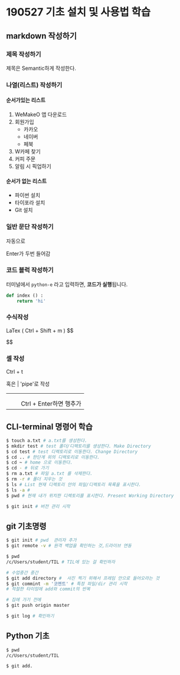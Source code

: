 # 190527 기초 설치 및 사용법 학습

## markdown 작성하기

### 제목 작성하기

제목은 Semantic하게 작성한다.

### 나열(리스트) 작성하기

#### 순서가있는 리스트

1. WeMakeO 앱 다운로드
2. 회원가입
   * 카카오
   * 네이버
   * 페북
3. W카페 찾기
4. 커피 주문
5. 알림 시 픽업하기

#### 순서가 없는 리스트

* 파이썬 설치
* 타이포라 설치
* Git 설치

### 일반 문단 작성하기

자동으로

Enter가 두번 들어감

### 코드 블럭 작성하기

터미널에서 `python-e` 라고 입력하면, **코드가 실행**됩니다.

```python
def index () :
    return 'hi'
```

###  수식작성

LaTex ( Ctrl + Shift + m )
$$

$$

### 셀 작성

Ctrl + t

혹은 | 'pipe'로 작성

|      |      |                         |
| ---- | ---- | ----------------------- |
|      |      |                         |
|      |      |                         |
|      |      | Ctrl + Enter하면 행추가 |



## CLI-terminal 명령어 학습

```sh
$ touch a.txt # a.txt를 생성한다.
$ mkdir test # test 폴더/디렉토리를 생성한다. Make Directory
$ cd test # test 디렉토리로 이동한다. Change Directory
$ cd .. # 한단계 위의 디렉토리로 이동한다.
$ cd ~ # home 으로 이동한다.
$ cd - # 뒤로 가기
$ rm a.txt # 파일 a.txt 를 삭제한다.
$ rm -r # 폴더 지우는 것
$ ls # List 현재 디렉토리 안의 파일/디렉토리 목록을 표시한다.
$ ls -a # 
$ pwd # 현재 내가 위치한 디렉토리를 표시한다. Present Working Directory

$ git init # 버전 관리 시작
```

## git 기초명령

``` sh
$ git init # pwd  관리자 추가
$ git remote -v # 원격 백업을 확인하는 것,드라이브 연동

$ pwd
/c/Users/student/TIL # TIL에 있는 걸 확인하자

# 수업중간 중간
$ git add directory #  사진 찍기 위해서 프레임 안으로 들어오라는 것
$ git commint -m '코멘트' # 특정 파일/dir 관리 시작
# 적절한 타이밍에 add와 commit의 반복

# 집에 가기 전에
$ git push origin master

$ git log # 확인하기
```



## Python 기초

``` sh
$ pwd
/c/Users/student/TIL

$ git add.
```

